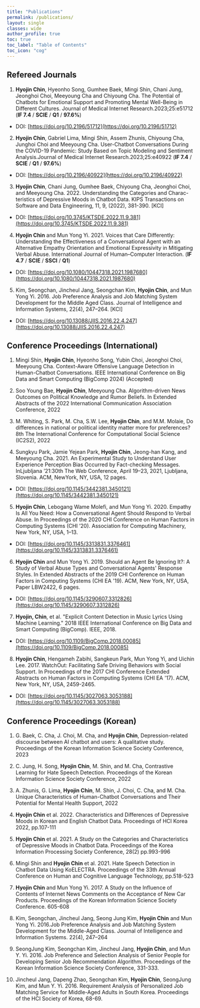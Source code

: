 ```yaml
---
title: "Publications"
permalink: /publications/
layout: single
classes: wide
author_profile: true
toc: true
toc_label: "Table of Contents"
toc_icon: "cog"
---
```


## Refereed Journals
1.  **Hyojin Chin**, Hyeonho Song, Gumhee Baek, Mingi Shin, Chani Jung, Jeonghoi Choi, Meeyoung Cha and Chiyoung Cha. The Potential of Chatbots for Emotional Support and Promoting Mental Well-Being in Different Cultures. Journal of Medical Internet Research.2023;25:e51712 (**IF 7.4** / **SCIE** / **Q1** / **97.6%**) <br>
- DOI: [https://doi.org/10.2196/51712](https://doi.org/10.2196/51712)

2.  **Hyojin Chin**, Gabriel Lima, Mingi Shin, Assem Zhunis, Chiyoung Cha, Junghoi Choi and Meeyoung Cha. User-Chatbot Conversations During the COVID-19 Pandemic: Study Based on Topic Modeling and Sentiment Analysis.Journal of Medical Internet Research.2023;25:e40922 (**IF 7.4** / **SCIE** / **Q1** / **97.6%**) <br>
- DOI: [https://doi.org/10.2196/40922](https://doi.org/10.2196/40922)

3. **Hyojin Chin**, Chani Jung, Gumhee Baek, Chiyoung Cha, Jeonghoi Choi, and Meeyoung Cha. 2022. Understanding the Categories and Charac-
teristics of Depressive Moods in Chatbot Data. KIPS Transactions on Software and Data Engineering, 11, 9, (2022), 381-390. [KCI]
- DOI: [https://doi.org/10.3745/KTSDE.2022.11.9.381](https://doi.org/10.3745/KTSDE.2022.11.9.381)

4. **Hyojin Chin** and Mun Yong Yi. 2021. Voices that Care Differently: Understanding the Effectiveness of a Conversational Agent with an Alternative Empathy
Orientation and Emotional Expressivity in Mitigating Verbal Abuse. International Journal of Human–Computer Interaction. (**IF 4.7** / **SCIE** / **SSCI** / **Q1**) <br>
- DOI: [https://doi.org/10.1080/10447318.2021.1987680](https://doi.org/10.1080/10447318.2021.1987680)

5. Kim, Seongchan, Jincheul Jang, Seongchan Kim, **Hyojin Chin**, and Mun Yong Yi. 2016. Job Preference Analysis and Job Matching System Development for the Middle Aged Class. Journal of Intelligence and Information Systems, 22(4), 247–264. [KCI] <br> 
- DOI: [https://doi.org/10.13088/JIIS.2016.22.4.247](https://doi.org/10.13088/JIIS.2016.22.4.247)

## Conference Proceedings (International) 
1. Mingi Shin, **Hyojin Chin**, Hyeonho Song, Yubin Choi, Jeonghoi Choi, Meeyoung Cha. Context-Aware Offensive Language Detection in Human-Chatbot Conversations. IEEE International Conference on Big Data and Smart Computing (BigComp 2024) (Accepted) 

2. Soo Young Bae, **Hyojin Chin**, Meeyoung Cha. Algorithm-driven News Outcomes on Political Knowledge and Rumor Beliefs. In Extended Abstracts of the 2022 International Communication Association Conference, 2022

3. M. Whiting, S. Park, M. Cha, S.W. Lee, **Hyojin Chin**, and M.M. Molaie, Do differences in national or political identity matter more for preferences? 8th The International Conference for Computational Social Science (IC2S2), 2022
 
4. Sungkyu Park, Jamie Yejean Park, **Hyojin Chin**, Jeong-han Kang, and Meeyoung Cha. 2021. An Experimental Study to Understand User Experience
Perception Bias Occurred by Fact-checking Messages. InLjubljana ’21:30th The Web Conference, April 19–23, 2021, Ljubljana, Slovenia. ACM, NewYork, NY, USA, 12 pages.<br> 
- DOI: [https://doi.org/10.1145/3442381.3450121](https://doi.org/10.1145/3442381.3450121)

5. **Hyojin Chin**, Lebogang Wame Molefi, and Mun Yong Yi. 2020. Empathy Is All You Need: How a Conversational Agent Should Respond to Verbal Abuse. In Proceedings of the 2020 CHI Conference on Human Factors in Computing Systems (CHI ’20). Association for Computing Machinery, New York, NY, USA, 1–13.<br>
- DOI: [https://doi.org/10.1145/3313831.3376461](https://doi.org/10.1145/3313831.3376461)

6. **Hyojin Chin** and Mun Yong Yi. 2019. Should an Agent Be Ignoring It?: A Study of Verbal Abuse Types and Conversational Agents' Response Styles. In Extended Abstracts of the 2019 CHI Conference on Human Factors in Computing Systems (CHI EA '19). ACM, New York, NY, USA, Paper LBW2422, 6 pages.<br>
- DOI: [https://doi.org/10.1145/3290607.3312826](https://doi.org/10.1145/3290607.3312826)

7. **Hyojin, Chin**, et al. "Explicit Content Detection in Music Lyrics Using Machine Learning." 2018 IEEE International Conference on Big Data and Smart Computing (BigComp). IEEE, 2018. <br>
- DOI: [https://doi.org/10.1109/BigComp.2018.00085](https://doi.org/10.1109/BigComp.2018.00085)

8. **Hyojin Chin**, Hengameh Zabihi, Sangkeun Park, Mun Yong Yi, and Uichin Lee. 2017. WatchOut: Facilitating Safe Driving Behaviors with Social Support. In Proceedings of the 2017 CHI Conference Extended Abstracts on Human Factors in Computing Systems (CHI EA '17). ACM, New York, NY, USA, 2459-2465. <br>
- DOI: [https://doi.org/10.1145/3027063.3053188](https://doi.org/10.1145/3027063.3053188)

## Conference Proceedings (Korean)
1. G. Baek, C. Cha, J. Choi, M. Cha, and **Hyojin Chin**, Depression-related discourse between AI chatbot and users: A qualitative study. Proceedings of the Korean Information Science Society Conference, 2023

2. C. Jung, H. Song, **Hyojin Chin**, M. Shin, and M. Cha, Contrastive Learning for Hate Speech Detection. Proceedings of the Korean Information Science Society Conference,  2022

3. A. Zhunis, G. Lima, **Hyojin Chin**, M. Shin, J. Choi, C. Cha, and M. Cha. Unique Characteristics of Human-Chatbot Conversations and Their Potential for Mental Health Support, 2022
   
4. **Hyojin Chin** et al. 2022. Characteristics and Differences of Depressive Moods in Korean and English Chatbot Data. Proceedings of HCI Korea 2022, pp.107-111

5. **Hyojin Chin** et al. 2021. A Study on the Categories and Characteristics of Depressive Moods in Chatbot Data. Proceedings of the Korea Information Processing Society Conference, 28(2) pp.993-996

6. Mingi Shin and **Hyojin Chin** et al. 2021. Hate Speech Detection in Chatbot Data Using KoELECTRA. Proceedings of the 33th Annual Conference on Human and Cognitive Language Technology, pp.518-523

7. **Hyojin Chin** and Mun Yong Yi. 2017. A Study on the Influence of Contents of Internet News Comments on the Acceptance of New Car Products. Proceedings of the Korean Information Science Society Conference. 605-608

8. Kim, Seongchan, Jincheul Jang, Seong Jung Kim, **Hyojin Chin** and Mun Yong Yi. 2016.Job Preference Analysis and Job Matching System Development for the Middle-Aged Class. Journal of Intelligence and Information Systems. 22(4), 247–264

9. SeongJung Kim, Seongchan Kim, Jincheul Jang, **Hyojin Chin**, and Mun Y. Yi. 2016. Job Preference and Selection Analysis of Senior People for Developing Senior Job Recommendation Algorithm. Proceedings of the Korean Information Science Society Conference, 331-333.

10. Jincheul Jang, Dapeng Zhao, Seongchan Kim, **Hyojin Chin**, SeongJung Kim, and Mun Y. Yi. 2016. Requirement Analysis of Personalized Job Matching Service for Middle-Aged Adults in South Korea. Proceedings of the HCI Society of Korea, 68-69.


